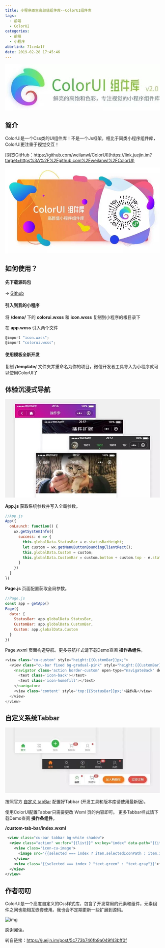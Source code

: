 ```yaml
---
title: 小程序原生高颜值组件库--ColorUI组件库
tags:
  - 前端
  - ColorUI
categories:
  - 前端
  - 小程序
abbrlink: 71ce4a1f
date: 2019-02-28 17:45:46
---
```


![](https://raw.githubusercontent.com/zhangmiaocc/blogImageResource/master/img/20190430172115.png)

## 简介

ColorUI是一个Css类的UI组件库！不是一个Js框架。相比于同类小程序组件库，ColorUI更注重于视觉交互！

[浏览GitHub：https://github.com/weilanwl/ColorUI](https://link.juejin.im?target=https%3A%2F%2Fgithub.com%2Fweilanwl%2FColorUI)

<!--more-->

![](https://raw.githubusercontent.com/zhangmiaocc/blogImageResource/master/img/20190430172031.png)



## 如何使用？ 

#### 先下载源码包

→ [Github](https://link.juejin.im?target=https%3A%2F%2Fgithub.com%2Fweilanwl%2FColorUI)

#### 引入到我的小程序

将 **/demo/** 下的 **colorui.wxss** 和 **icon.wxss** 复制到小程序的根目录下

在 **app.wxss** 引入两个文件

```js
@import "icon.wxss";
@import "colorui.wxss";
```

#### 使用模板全新开发

复制 **/template/** 文件夹并重命名为你的项目，微信开发者工具导入为小程序就可以使用ColorUI了

## 体验沉浸式导航

![](https://raw.githubusercontent.com/zhangmiaocc/blogImageResource/master/img/20190430172140.png)

**App.js**
 获取系统参数并写入全局参数。

```js
//App.js
App({
  onLaunch: function() {
    wx.getSystemInfo({
      success: e => {
        this.globalData.StatusBar = e.statusBarHeight;
        let custom = wx.getMenuButtonBoundingClientRect();
        this.globalData.Custom = custom;  
        this.globalData.CustomBar = custom.bottom + custom.top - e.statusBarHeight;
      }
    })
  }
})
```

**Page.js** 页面配置获取全局参数。

```js
//Page.js
const app = getApp()
Page({
  data: {
    StatusBar: app.globalData.StatusBar,
    CustomBar: app.globalData.CustomBar,
    Custom: app.globalData.Custom
  }  
})
```

Page.wxml 页面构造导航。更多导航样式请下载Demo查阅 **操作条组件**。

```js
<view class="cu-custom" style="height:{{CustomBar}}px;">
  <view class="cu-bar fixed bg-gradual-pink" style="height:{{CustomBar}}px;padding-top:{{StatusBar}}px;">
    <navigator class='action border-custom' open-type="navigateBack" delta="1" hover-class="none" style='width:{{Custom.width}}px;height:{{Custom.height}}px;margin-left:calc(750rpx - {{Custom.right}}px)'>
      <text class='icon-back'></text>
      <text class='icon-homefill'></text>
    </navigator>
    <view class='content' style='top:{{StatusBar}}px;'>操作条</view>
  </view>
</view>
```

## 自定义系统Tabbar

![](https://raw.githubusercontent.com/zhangmiaocc/blogImageResource/master/img/20190430172222.png)

按照官方 [自定义 tabBar](https://link.juejin.im?target=https%3A%2F%2Fdevelopers.weixin.qq.com%2Fminiprogram%2Fdev%2Fframework%2Fability%2Fcustom-tabbar.html) 配置好Tabbar (开发工具和版本库请使用最新版)。

使用ColorUI配置Tabbar只需要更改 Wxml 页的内容即可。 更多Tabbar样式请下载Demo查阅 **操作条组件**。

**/custom-tab-bar/index.wxml**

```xml
 <view class="cu-bar tabbar bg-white shadow">
  <view class="action" wx:for="{{list}}" wx:key="index" data-path="{{item.pagePath}}" data-index="{{index}}" bindtap="switchTab">
    <view class='icon-cu-image'>
      <image src='{{selected === index ? item.selectedIconPath : item.iconPath}}' class='{{selected === index ? "animation" : "animation"}}'></image>
    </view>
    <view class='{{selected === index ? "text-green" : "text-gray"}}'>{{item.text}}</view>
  </view>
</view>
```

## 作者叨叨

ColorUI是一个高度自定义的Css样式库，包含了开发常用的元素和组件，元素组件之间也能相互嵌套使用。我也会不定期更新一些扩展到源码。



![img](https://user-gold-cdn.xitu.io/2019/2/28/16931c07aa288d93?imageslim)



感谢阅读。

转自链接：https://juejin.im/post/5c773b746fb9a049f43bff0f
